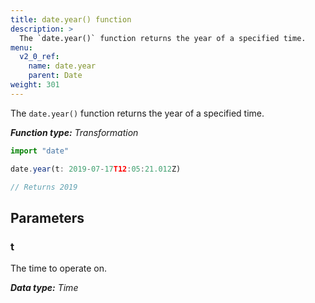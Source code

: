 ```yaml
---
title: date.year() function
description: >
  The `date.year()` function returns the year of a specified time.
menu:
  v2_0_ref:
    name: date.year
    parent: Date
weight: 301
---
```


The `date.year()` function returns the year of a specified time.

_**Function type:** Transformation_  

```js
import "date"

date.year(t: 2019-07-17T12:05:21.012Z)

// Returns 2019
```

## Parameters

### t
The time to operate on.

_**Data type:** Time_
